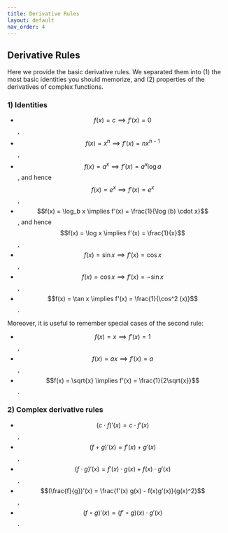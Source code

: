 ```yaml
---
title: Derivative Rules
layout: default
nav_order: 4
---
```



## Derivative Rules

Here we provide the basic derivative rules. We separated them into (1) the most basic identities you should memorize, and (2) 
properties of the derivatives of complex functions.

### 1) Identities

- $$f(x) = c \implies f'(x) = 0$$,
- $$f(x) = x^n \implies f'(x) = nx^{n-1}$$,
- $$f(x) = a^x \implies f'(x) = a^x \log a$$, and hence $$f(x) = e^x \implies f'(x) = e^x$$,
- $$f(x) = \log_b x \implies f'(x) = \frac{1}{\log (b) \cdot x}$$, and hence $$f(x) = \log x \implies f'(x) = \frac{1}{x}$$,
- $$f(x) = \sin x \implies f'(x) = \cos x$$,
- $$f(x) = \cos x \implies f'(x) = - \sin x$$,
- $$f(x) = \tan x \implies f'(x) = \frac{1}{\cos^2 (x)}$$.

Moreover, it is useful to remember special cases of the second rule:
- $$f(x) = x \implies f'(x) = 1$$,  
- $$f(x) = ax \implies f'(x) = a$$, 
- $$f(x) = \sqrt{x} \implies f'(x) = \frac{1}{2\sqrt{x}}$$. 

### 2) Complex derivative rules

- $$(c \cdot f)'(x) = c \cdot f'(x)$$,
- $$(f + g)'(x) = f'(x) + g'(x)$$,
- $$(f \cdot g)'(x) = f'(x) \cdot g(x) + f(x) \cdot g'(x)$$,
- $$(\frac{f}{g})'(x) = \frac{f'(x) g(x) - f(x)g'(x)}{g(x)^2}$$,
- $$(f \circ g)'(x) = (f' \circ g)(x) \cdot g'(x)$$.

